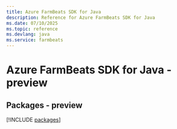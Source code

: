 ```yaml
---
title: Azure FarmBeats SDK for Java
description: Reference for Azure FarmBeats SDK for Java
ms.date: 07/10/2025
ms.topic: reference
ms.devlang: java
ms.service: farmbeats
---
```

# Azure FarmBeats SDK for Java - preview
## Packages - preview
[!INCLUDE [packages](farmbeats-index.md)]